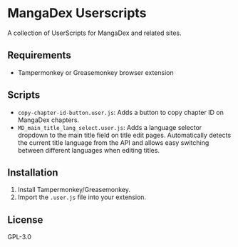 # MangaDex Userscripts

A collection of UserScripts for MangaDex and related sites.

## Requirements
- Tampermonkey or Greasemonkey browser extension

## Scripts

- `copy-chapter-id-button.user.js`: Adds a button to copy chapter ID on MangaDex chapters.
- `MD_main_title_lang_select.user.js`: Adds a language selector dropdown to the main title field on title edit pages. Automatically detects the current title language from the API and allows easy switching between different languages when editing titles.

## Installation
1. Install Tampermonkey/Greasemonkey.
2. Import the `.user.js` file into your extension.

## License
GPL-3.0
